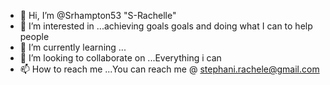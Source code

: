 - 👋 Hi, I’m @Srhampton53  "S-Rachelle"
- 👀 I’m interested in ...achieving goals goals and doing what I can to help people
- 🌱 I’m currently learning ...
- 💞️ I’m looking to collaborate on ...Everything i can
- 📫 How to reach me ...You can reach me @ stephani.rachele@gmail.com

<!---
Srhampton53/Srhampton53 is a ✨ special ✨ repository because its `README.md` (this file) appears on your GitHub profile.
You can click the Preview link to take a look at your changes.
--->
